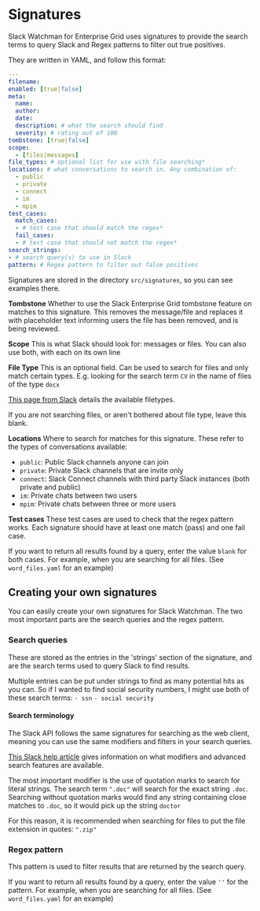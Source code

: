 # Signatures
Slack Watchman for Enterprise Grid uses signatures to provide the search terms to query Slack and Regex patterns to filter out true positives.

They are written in YAML, and follow this format:
```yaml
---
filename:
enabled: [true|false]
meta:
  name:
  author:
  date:
  description: # what the search should find
  severity: # rating out of 100
tombstone: [true|false]
scope:
  - [files|messages]
file_types: # optional list for use with file searching*
locations: # what conversations to search in. Any combination of:
  - public
  - private
  - connect
  - im
  - mpim
test_cases:
  match_cases:
  - # test case that should match the regex*
  fail_cases:
  - # test case that should not match the regex*
search_strings:
- # search query(s) to use in Slack
pattern: # Regex pattern to filter out false positives
```

Signatures are stored in the directory `src/signatures`, so you can see examples there.

**Tombstone**
Whether to use the Slack Enterprise Grid tombstone feature on matches to this signature. This removes the message/file and replaces it with placeholder text informing users the file has been removed, and is being reviewed.

**Scope**
This is what Slack should look for: messages or files. You can also use both, with each on its own line

**File Type**
This is an optional field. Can be used to search for files and only match certain types. E.g. looking for the search term `CV` in the name of files of the type `docx`

[This page from Slack](https://api.slack.com/types/file) details the available filetypes.

If you are not searching files, or aren't bothered about file type, leave this blank.

**Locations**
Where to search for matches for this signature. These refer to the types of conversations available:
- `public`: Public Slack channels anyone can join
- `private`: Private Slack channels that are invite only
- `connect`: Slack Connect channels with third party Slack instances (both private and public)
- `im`: Private chats between two users
- `mpim`: Private chats between three or more users

**Test cases**
These test cases are used to check that the regex pattern works. Each signature should have at least one match (pass) and one fail case.

If you want to return all results found by a query, enter the value `blank` for both cases. For example, when you are searching for all files. (See `word_files.yaml` for an example)

## Creating your own signatures
You can easily create your own signatures for Slack Watchman. The two most important parts are the search queries and the regex pattern.

### Search queries
These are stored as the entries in the 'strings' section of the signature, and are the search terms used to query Slack to find results.

Multiple entries can be put under strings to find as many potential hits as you can. So if I wanted to find social security numbers, I might use both of these search terms:
`- ssn`
`- social security`


#### Search terminology
The Slack API follows the same signatures for searching as the web client, meaning you can use the same modifiers and filters in your search queries.

[This Slack help article](https://slack.com/intl/en-gb/help/articles/202528808-Search-in-Slack#desktop-2) gives information on what modifiers and advanced search features are available.

The most important modifier is the use of quotation marks to search for literal strings. The search term `".doc"` will search for the exact string `.doc`. Searching without quotation marks would find any string containing close matches to `.doc`, so it would pick up the string `doctor`

For this reason, it is recommended when searching for files to put the file extension in quotes: `".zip"`

### Regex pattern
This pattern is used to filter results that are returned by the search query.

If you want to return all results found by a query, enter the value `''` for the pattern. For example, when you are searching for all files. (See `word_files.yaml` for an example)
